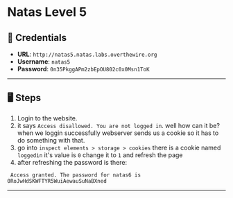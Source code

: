 # Natas Level 5

## 🧪 Credentials

- **URL**: `http://natas5.natas.labs.overthewire.org`
- **Username**: `natas5`
- **Password**: `0n35PkggAPm2zbEpOU802c0x0Msn1ToK`

---

## 🖥️ Steps

1. Login to the website.
2. it says `Access disallowed. You are not logged in`. well how can it be? when we loggin successfully webserver sends us a cookie so it has to do something with that.
3. go into `inspect elements > storage > cookies` there is a cookie named `loggedin` it's value is `0` change it to `1` and refresh the page
4. after refreshing the password is there:
```
 Access granted. The password for natas6 is 0RoJwHdSKWFTYR5WuiAewauSuNaBXned
```
---
